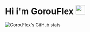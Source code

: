 <img src="https://komarev.com/ghpvc/?username=gorouflex&style=flat-square&color=blue" alt=""/>
<h1>
  Hi i'm GorouFlex
  <img src="https://media.giphy.com/media/hvRJCLFzcasrR4ia7z/giphy.gif" width="30px"/>
</h1>


![GorouFlex's GitHub stats](https://github-readme-stats.vercel.app/api?username=gorouflex&count_private=true&show_icons=true&theme=tokyonight&border_radius=25&hide_border=true)
